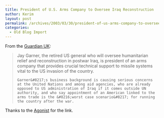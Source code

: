 ```yaml
---
title: President of U.S. Arms Company to Oversee Iraq Reconstruction
author: Kerim
layout: post
permalink: /archives/2003/03/30/president-of-us-arms-company-to-oversee-iraq-reconstruction/
categories:
  - Old Blog Import
---
```

From the <a href="http://www.observer.co.uk/business/story/0,6903,925309,00.html" onclick="_gaq.push(['_trackEvent', 'outbound-article', 'http://www.observer.co.uk/business/story/0,6903,925309,00.html', 'Guardian UK']);" >Guardian UK</a>:


>   Jay Garner, the retired US general who will oversee humanitarian relief and reconstruction in postwar Iraq, is president of an arms company that provides crucial technical support to missile systems vital to the US invasion of the country.  
>   
>   
>     Garner&#8217;s business background is causing serious concerns at the United Nations and among aid agencies, who are already opposed to US administration of Iraq if it comes outside UN authority, and who say appointment of an American linked to the arms trade is the &#8216;worst case scenario&#8217; for running the country after the war.
>   


Thanks to the <a href="http://www.agonist.org/archives/000904.html#000904" onclick="_gaq.push(['_trackEvent', 'outbound-article', 'http://www.agonist.org/archives/000904.html#000904', 'Agonist']);" >Agonist</a> for the link.


